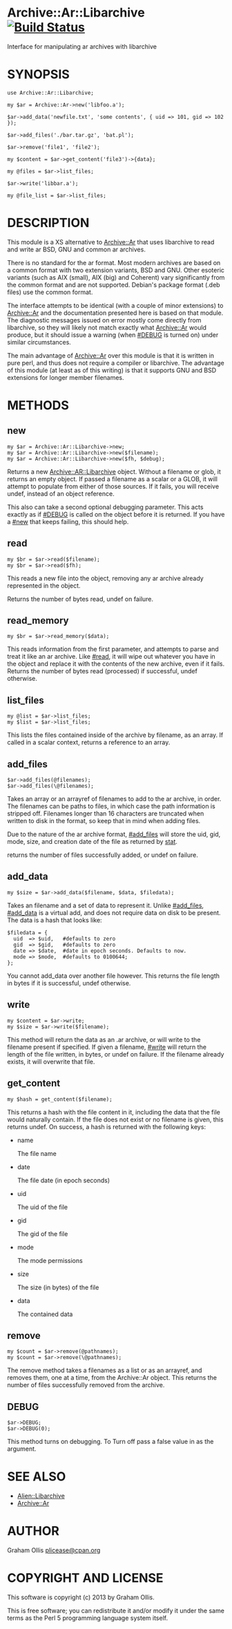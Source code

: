 # Archive::Ar::Libarchive [![Build Status](https://secure.travis-ci.org/plicease/Archive-Ar-Libarchive.png)](http://travis-ci.org/plicease/Archive-Ar-Libarchive)

Interface for manipulating ar archives with libarchive

# SYNOPSIS

    use Archive::Ar::Libarchive;
    
    my $ar = Archive::Ar->new('libfoo.a');
    
    $ar->add_data('newfile.txt', 'some contents', { uid => 101, gid => 102 });
    
    $ar->add_files('./bar.tar.gz', 'bat.pl');
     
    $ar->remove('file1', 'file2');
    
    my $content = $ar->get_content('file3')->{data};
    
    my @files = $ar->list_files;
    
    $ar->write('libbar.a');
    
    my @file_list = $ar->list_files;

# DESCRIPTION

This module is a XS alternative to [Archive::Ar](https://metacpan.org/pod/Archive::Ar) that uses libarchive to read and write ar BSD, GNU and common ar archives.

There is no standard for the ar format.  Most modern archives are based on a common format with two extension variants, BSD and GNU.  Other
esoteric variants (such as AIX (small), AIX (big) and Coherent) vary significantly from the common format and are not supported.  Debian's
package format (.deb files) use the common format.

The interface attempts to be identical (with a couple of minor extensions) to [Archive::Ar](https://metacpan.org/pod/Archive::Ar) and the documentation presented here is based on that module.
The diagnostic messages issued on error mostly come directly from libarchive, so they will likely not match exactly what [Archive::Ar](https://metacpan.org/pod/Archive::Ar) would produce,
but it should issue a warning (when [#DEBUG](https://metacpan.org/pod/#DEBUG) is turned on) under similar circumstances.

The main advantage of [Archive::Ar](https://metacpan.org/pod/Archive::Ar) over this module is that it is written in pure perl, and thus does not require a compiler or libarchive.  The advantage of this module
(at least as of this writing) is that it supports GNU and BSD extensions for longer member filenames.

# METHODS

## new

    my $ar = Archive::Ar::Libarchive->new;
    my $ar = Archive::Ar::Libarchive->new($filename);
    my $ar = Archive::Ar::Libarchive->new($fh, $debug);

Returns a new [Archive::AR::Libarchive](https://metacpan.org/pod/Archive::AR::Libarchive) object.  Without a filename or glob, it returns an empty object.  If passed a filename as a scalar or a GLOB, it will attempt to populate from
either of those sources.  If it fails, you will receive undef, instead of an object reference.

This also can take a second optional debugging parameter.  This acts exactly as if [#DEBUG](https://metacpan.org/pod/#DEBUG) is called on the object before it is returned.  If you have a [#new](https://metacpan.org/pod/#new) that keeps failing, this
should help.

## read

    my $br = $ar->read($filename);
    my $br = $ar->read($fh);

This reads a new file into the object, removing any ar archive already
represented in the object.

Returns the number of bytes read, undef on failure.

## read\_memory

    my $br = $ar->read_memory($data);

This reads information from the first parameter, and attempts to parse and treat
it like an ar archive. Like [#read](https://metacpan.org/pod/#read), it will wipe out whatever you have in the
object and replace it with the contents of the new archive, even if it fails.
Returns the number of bytes read (processed) if successful, undef otherwise.

## list\_files

    my @list = $ar->list_files;
    my $list = $ar->list_files;

This lists the files contained inside of the archive by filename, as
an array. If called in a scalar context, returns a reference to an
array.

## add\_files

    $ar->add_files(@filenames);
    $ar->add_files(\@filenames);

Takes an array or an arrayref of filenames to add to the ar archive,
in order. The filenames can be paths to files, in which case the path
information is stripped off. Filenames longer than 16 characters are
truncated when written to disk in the format, so keep that in mind
when adding files.

Due to the nature of the ar archive format, [#add_files](https://metacpan.org/pod/#add_files) will store
the uid, gid, mode, size, and creation date of the file as returned by
[stat](https://metacpan.org/pod/perlfunc#stat).

returns the number of files successfully added, or undef on failure.

## add\_data

    my $size = $ar->add_data($filename, $data, $filedata);

Takes an filename and a set of data to represent it. Unlike [#add_files](https://metacpan.org/pod/#add_files), [#add_data](https://metacpan.org/pod/#add_data)
is a virtual add, and does not require data on disk to be present. The
data is a hash that looks like:

    $filedata = {
      uid  => $uid,   #defaults to zero
      gid  => $gid,   #defaults to zero
      date => $date,  #date in epoch seconds. Defaults to now.
      mode => $mode,  #defaults to 0100644;
    };

You cannot add\_data over another file however.  This returns the file length in
bytes if it is successful, undef otherwise.

## write

    my $content = $ar->write;
    my $size = $ar->write($filename);

This method will return the data as an .ar archive, or will write to
the filename present if specified. If given a filename, [#write](https://metacpan.org/pod/#write) will
return the length of the file written, in bytes, or undef on failure.
If the filename already exists, it will overwrite that file.

## get\_content

    my $hash = get_content($filename);

This returns a hash with the file content in it, including the data that the
file would naturally contain.  If the file does not exist or no filename is
given, this returns undef. On success, a hash is returned with the following
keys:

- name

    The file name

- date

    The file date (in epoch seconds)

- uid

    The uid of the file

- gid

    The gid of the file

- mode

    The mode permissions

- size

    The size (in bytes) of the file

- data

    The contained data

## remove

    my $count = $ar->remove(@pathnames);
    my $count = $ar->remove(\@pathnames);

The remove method takes a filenames as a list or as an arrayref, and removes
them, one at a time, from the Archive::Ar object.  This returns the number
of files successfully removed from the archive.

## DEBUG

    $ar->DEBUG;
    $ar->DEBUG(0);

This method turns on debugging.  To Turn off pass a false value in as the argument.

# SEE ALSO

- [Alien::Libarchive](https://metacpan.org/pod/Alien::Libarchive)
- [Archive::Ar](https://metacpan.org/pod/Archive::Ar)

# AUTHOR

Graham Ollis <plicease@cpan.org>

# COPYRIGHT AND LICENSE

This software is copyright (c) 2013 by Graham Ollis.

This is free software; you can redistribute it and/or modify it under
the same terms as the Perl 5 programming language system itself.
